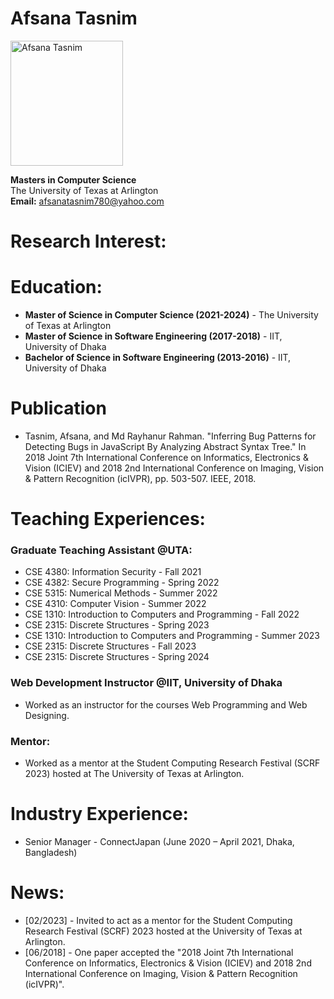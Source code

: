 
# Afsana Tasnim
<img src="https://github.com/AfsanaTasnim/AfsanaTasnim.github.io/blob/main/picture.jpg" alt="Afsana Tasnim" width="180" height="200">

**Masters in Computer Science**  
The University of Texas at Arlington  
**Email:** [afsanatasnim780@yahoo.com](mailto:afsanatasnim780@yahoo.com)

# Research Interest:


# Education:
- **Master of Science in Computer Science (2021-2024)** - The University of Texas at Arlington
- **Master of Science in Software Engineering (2017-2018)** - IIT, University of Dhaka
- **Bachelor of Science in Software Engineering (2013-2016)** - IIT, University of Dhaka

# Publication
- Tasnim, Afsana, and Md Rayhanur Rahman. "Inferring Bug Patterns for Detecting Bugs in JavaScript By Analyzing Abstract Syntax Tree." In 2018 Joint 7th International Conference on Informatics, Electronics & Vision (ICIEV) and 2018 2nd International Conference on Imaging, Vision & Pattern Recognition (icIVPR), pp. 503-507. IEEE, 2018.

# Teaching Experiences:
### Graduate Teaching Assistant @UTA:
- CSE 4380: Information Security - Fall 2021
- CSE 4382: Secure Programming - Spring 2022
- CSE 5315: Numerical Methods - Summer 2022
- CSE 4310: Computer Vision - Summer 2022
- CSE 1310: Introduction to Computers and Programming - Fall 2022
- CSE 2315: Discrete Structures - Spring 2023
- CSE 1310: Introduction to Computers and Programming - Summer 2023
- CSE 2315: Discrete Structures - Fall 2023
- CSE 2315: Discrete Structures - Spring 2024

### Web Development Instructor @IIT, University of Dhaka 
- Worked as an instructor for the courses Web Programming and Web Designing.

### Mentor:
- Worked as a mentor at the Student Computing Research Festival (SCRF 2023) hosted at The University of Texas at Arlington.

# Industry Experience:
- Senior Manager - ConnectJapan (June 2020 – April 2021, Dhaka, Bangladesh)

# News:
- [02/2023] - Invited to act as a mentor for the Student Computing Research Festival (SCRF) 2023 hosted at the University of Texas at Arlington.
- [06/2018] - One paper accepted the "2018 Joint 7th International Conference on Informatics, Electronics & Vision (ICIEV) and 2018 2nd International Conference on Imaging, Vision & Pattern Recognition (icIVPR)".
